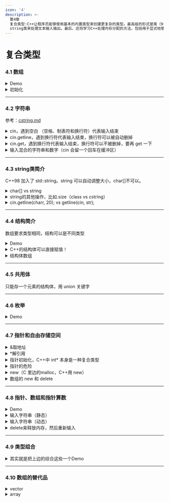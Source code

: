 ```yaml
---
icon: '4'
description: >-
  第4章
  复合类型:C++让程序员能够使用基本的内置类型来创建更复杂的类型。最高级的形式是类（9～13章）。本章主要包括数组(存储多个同类型的值)、结构(存储多个不同类型的值)、指针(标识内存位置)。您还将学习如何创建和存储文本字符串及如何使用C风格字符数组和C++
  string类来处理文本输入输出。最后，还将学习C++处理内存分配的方法，包括用于显式地管理内存的new和delete运算符。
---
```


# 复合类型

### 4.1 数组

<details>

<summary>Demo</summary>

```cpp
// arrayone.cpp -- small arrays of integers
#include <iostream>
int main()
{
    using namespace std;
    int yams[3];    // creates array with three elements
    yams[0] = 7;    // assign value to first element
    yams[1] = 8;
    yams[2] = 6;

    int yamcosts[3] = {20, 30, 5}; // create, initialize array
    // int yamcosts[3]; // not allowed
    // yamcosts = {20, 30, 5}; // not allowed

    // NOTE: If your C++ compiler or translator can't initialize
    // this array, use static int yamcosts[3] instead of
    // int yamcosts[3]

    cout << "Total yams = ";
    cout << yams[0] + yams[1] + yams[2] << endl;
    cout << "The package with " << yams[1] << " yams costs ";
    cout << yamcosts[1] << " cents per yam.\n";
    int total = yams[0] * yamcosts[0] + yams[1] * yamcosts[1];
    total = total + yams[2] * yamcosts[2];
    cout << "The total yam expense is " << total << " cents.\n";

    cout << "\nSize of yams array = " << sizeof yams;
    cout << " bytes.\n";
    cout << "Size of one element = " << sizeof yams[0];
    cout << " bytes.\n";

    // cin.get();
    return 0; 
}

```

```
(base) kimshan@MacBook-Pro output % ./"arrayone"
Total yams = 21
The package with 8 yams costs 30 cents per yam.
The total yam expense is 410 cents.

Size of yams array = 12 bytes.
Size of one element = 4 bytes.
```

</details>

<details>

<summary>初始化</summary>

```cpp
// 赋值
int a[3] = {1,2,3};
// [1,2,3]
int b[3] = {1,2};
// [1,2,0]
int c[3] = {0};
// [0,0,0]

// 可以省略= （C++11）
int d[3] {1,2,3};
// [1,2,3]
int e[3] {0};
// [0,0,0]
```

</details>

***

### 4.2 字符串

参考：[cstring.md](library/cstring.md "mention")

<details>

<summary>cin，遇到空白 （空格、制表符和换行符）代表输入结束</summary>

```cpp
// strings.cpp -- storing strings in an array
#include <iostream>
#include <cstring>  // for the strlen() function
int main()
{
    using namespace std;
    const int Size = 15;
    char name1[Size];               // empty array
    char name2[Size] = "C++owboy";  // initialized array
    // NOTE: some implementations may require the static keyword
    // to initialize the array name2

    cout << "Howdy! I'm " << name2;
    cout << "! What's your name?\n";
    cin >> name1;
    cout << "Well, " << name1 << ", your name has ";
    cout << strlen(name1) << " letters and is stored\n";
    cout << "in an array of " << sizeof(name1) << " bytes.\n";
    cout << "Your initial is " << name1[0] << ".\n";
    name2[3] = '\0';                // set to null character
    cout << "Here are the first 3 characters of my name: ";
    cout << name2 << endl;
    // cin.get();
    // cin.get();
    return 0;
}

```

```
Howdy! I'm C++owboy! What's your name?
Charles
Well, Charles, your name has 7 letters and is stored
in an array of 15 bytes.
Your initial is C.
Here are the first 3 characters of my name: C++
```

</details>

<details>

<summary>cin.getline，遇到换行符代表输入结束，换行符可以被自动删掉</summary>

{% code title="错误的输入案例" %}
```cpp
// instr1.cpp -- reading more than one string
#include <iostream>
int main()
{
    using namespace std;
    const int ArSize = 20;
    char name[ArSize];
    char dessert[ArSize];

    cout << "Enter your name:\n";
    cin >> name;
    cout << "Enter your favorite dessert:\n";
    cin >> dessert;
    cout << "I have some delicious " << dessert;
    cout << " for you, " << name << ".\n";
    // cin.get();
	// cin.get();
    return 0; 
}
```
{% endcode %}

```
(base) kimshan@MacBook-Pro output % ./"instr1"
Enter your name:
Jassica Windy
Enter your favorite dessert:
I have some delicious Windy for you, Jassica.
```

{% code title="正确的" %}
```cpp
// instr2.cpp -- reading more than one word with getline
#include <iostream>
int main()
{
    using namespace std;
    const int ArSize = 20;
    char name[ArSize];
    char dessert[ArSize];

    cout << "Enter your name:\n";
    cin.getline(name, ArSize);  // reads through newline
    cout << "Enter your favorite dessert:\n";
    cin.getline(dessert, ArSize);
    cout << "I have some delicious " << dessert;
    cout << " for you, " << name << ".\n";
    // cin.get();
    return 0; 
}

```
{% endcode %}

```
(base) kimshan@MacBook-Pro output % ./"instr2"
Enter your name:
Jassica Windy
Enter your favorite dessert:
Cookie
I have some delicious Cookie for you, Jassica Windy.
```

</details>

<details>

<summary>cin.get，遇到换行符代表输入结束，换行符可以不被删掉，要再 get 一下</summary>

```cpp
// instr3.cpp -- reading more than one word with get() & get()
#include <iostream>
int main()
{
    using namespace std;
    const int ArSize = 20;
    char name[ArSize];
    char dessert[ArSize];

    cout << "Enter your name:\n";
    cin.get(name, ArSize).get();    // read string, newline
    cout << "Enter your favorite dessert:\n";
    cin.get(dessert, ArSize).get();
    cout << "I have some delicious " << dessert;
    cout << " for you, " << name << ".\n";
    // cin.get();
    return 0; 
}

```

```
(base) kimshan@MacBook-Pro output % ./"instr3"
Enter your name:
Tony's Fu
Enter your favorite dessert:
Soup
I have some delicious Soup for you, Tony's Fu.
```

</details>

<details>

<summary>输入混合的字符串和数字（cin 会留一个回车在缓冲区）</summary>

<pre class="language-cpp"><code class="lang-cpp">// numstr.cpp -- following number input with line input
#include &#x3C;iostream>
int main()
{
    using namespace std;
    cout &#x3C;&#x3C; "What year was your house built?\n";
    int year;
<strong>    (cin >> year).get();
</strong><strong>    // cin.get();
</strong>    cout &#x3C;&#x3C; "What is its street address?\n";
    char address[80];
    cin.getline(address, 80);
    cout &#x3C;&#x3C; "Year built: " &#x3C;&#x3C; year &#x3C;&#x3C; endl;
    cout &#x3C;&#x3C; "Address: " &#x3C;&#x3C; address &#x3C;&#x3C; endl;
    cout &#x3C;&#x3C; "Done!\n";
    // cin.get();
    return 0;
}

</code></pre>

```
(base) kimshan@MacBook-Pro output % ./"numstr"
What year was your house built?
2022
What is its street address?
No1
Year built: 2022
Address: No1
Done!
```

</details>

***

### 4.3 string类简介

C++98 加入了 std::string。string 可以自动调整大小，char\[]不可以。

<details>

<summary>char[] vs string</summary>

```cpp
// Init
char array1[20]; // √
char array2[20] = "Hello"; // √
char array3[] = "Hello"; // √
char array4[20] = {"Hello"}; // √
char array5[] = {"Hello"}; // √

string str1 = "Hello"; √
string str2 = {"Hello"}; √

// Assign
array1 = array2;// x
str1 = str2; // √

// 拼接
str1 += str2; // √
```

```cpp
// strtype2.cpp - assigning, adding, and appending
#include <iostream>
#include <string>               // make string class available
int main()
{
    using namespace std;
    string s1 = "penguin";
    string s2, s3;

    cout << "You can assign one string object to another: s2 = s1\n";
    s2 = s1;
    cout << "s1: " << s1 << ", s2: " << s2 << endl;
    cout << "You can assign a C-style string to a string object.\n";
    cout << "s2 = \"buzzard\"\n";
    s2 = "buzzard";
    cout << "s2: " << s2 << endl;
    cout << "You can concatenate strings: s3 = s1 + s2\n";
    s3 = s1 + s2;
    cout << "s3: " << s3 << endl;
    cout << "You can append strings.\n";
    s1 += s2;
    cout <<"s1 += s2 yields s1 = " << s1 << endl;
    s2 += " for a day";
    cout <<"s2 += \" for a day\" yields s2 = " << s2 << endl;

    //cin.get();
    return 0; 
}
```

```
(base) kimshan@MacBook-Pro output % ./"strtype2"
You can assign one string object to another: s2 = s1
s1: penguin, s2: penguin
You can assign a C-style string to a string object.
s2 = "buzzard"
s2: buzzard
You can concatenate strings: s3 = s1 + s2
s3: penguinbuzzard
You can append strings.
s1 += s2 yields s1 = penguinbuzzard
s2 += " for a day" yields s2 = buzzard for a day
```

</details>

<details>

<summary>string的其他操作，比如.size（class vs cstring）</summary>

```cpp
// strtype3.cpp -- more string class features
#include <iostream>
#include <string>               // make string class available
#include <cstring>              // C-style string library
int main()
{
    using namespace std;
    char charr1[20]; 
    char charr2[20] = "jaguar"; 
    string str1;  
    string str2 = "panther";

    // assignment for string objects and character arrays
    str1 = str2;                // copy str2 to str1
    strcpy(charr1, charr2);     // copy charr2 to charr1
 
    // appending for string objects and character arrays
    str1 += " paste";           // add paste to end of str1
    strcat(charr1, " juice");   // add juice to end of charr1

    // finding the length of a string object and a C-style string
    int len1 = str1.size();     // obtain length of str1
    int len2 = strlen(charr1);  // obtain length of charr1
 
    cout << "The string " << str1 << " contains "
         << len1 << " characters.\n";
    cout << "The string " << charr1 << " contains "
         << len2 << " characters.\n";
    // cin.get();

    return 0; 
}

```

```
(base) kimshan@MacBook-Pro output % ./"strtype3"
The string panther paste contains 13 characters.
The string jaguar juice contains 12 characters.
```

</details>

<details>

<summary>cin.getline(charr, 20); vs getline(cin, str);</summary>

```cpp
// strtype4.cpp -- line input
#include <iostream>
#include <string>               // make string class available
#include <cstring>              // C-style string library
int main()
{
    using namespace std;
    char charr[20]; 
    string str;

    cout << "Length of string in charr before input: " 
         << strlen(charr) << endl;
    cout << "Length of string in str before input: "
         << str.size() << endl;
    cout << "Enter a line of text:\n";
    cin.getline(charr, 20);     // indicate maximum length
    cout << "You entered: " << charr << endl;
    cout << "Enter another line of text:\n";
    getline(cin, str);          // cin now an argument; no length specifier
    cout << "You entered: " << str << endl;
    cout << "Length of string in charr after input: " 
         << strlen(charr) << endl;
    cout << "Length of string in str after input: "
         << str.size() << endl;
    // cin.get();

    return 0; 
}

```

```
(base) kimshan@MacBook-Pro output % ./"strtype4"
Length of string in charr before input: 0 
Length of string in str before input: 0
Enter a line of text:
qwertyuio
You entered: qwertyuio
Enter another line of text:
asdfghjkl
You entered: asdfghjkl
Length of string in charr after input: 9
Length of string in str after input: 9
```

</details>

***

### 4.4 结构简介

数组要求类型相同，结构可以是不同类型

<details>

<summary>Demo</summary>

<pre class="language-cpp"><code class="lang-cpp">// structur.cpp -- a simple structure
#include &#x3C;iostream>
struct inflatable   // structure declaration
{
    char name[20];
    float volume;
    double price;
};

int main()
{
    using namespace std;
    inflatable guest =
    {
        "Glorious Gloria",  // name value
        1.88,               // volume value
        29.99               // price value
    };  // guest is a structure variable of type inflatable
// It's initialized to the indicated values
<strong>    inflatable pal = // C++里边可以不写成 struct inflatable pal
</strong>    {
        "Audacious Arthur",
        3.12,
        32.99
    };  // pal is a second variable of type inflatable
// NOTE: some implementations require using
// static inflatable guest =

    cout &#x3C;&#x3C; "Expand your guest list with " &#x3C;&#x3C; guest.name;
    cout &#x3C;&#x3C; " and " &#x3C;&#x3C; pal.name &#x3C;&#x3C; "!\n";
// pal.name is the name member of the pal variable
    cout &#x3C;&#x3C; "You can have both for $";
    cout &#x3C;&#x3C; guest.price + pal.price &#x3C;&#x3C; "!\n";
    // cin.get();
    return 0; 
}

</code></pre>

```
(base) kimshan@MacBook-Pro output % ./"structur"
Expand your guest list with Glorious Gloria and Audacious Arthur!
You can have both for $62.98!
```

</details>

<details>

<summary>C++的结构体可以直接赋值！</summary>

<pre class="language-cpp"><code class="lang-cpp">// assgn_st.cpp -- assigning structures
#include &#x3C;iostream>
struct inflatable
{
    char name[20];
    float volume;
    double price;
};
int main()
{
    using namespace std;
    inflatable bouquet =
    {
        "sunflowers",
        0.20,
        12.49
    };
    inflatable choice;
    cout &#x3C;&#x3C; "bouquet: " &#x3C;&#x3C; bouquet.name &#x3C;&#x3C; " for $";
    cout &#x3C;&#x3C; bouquet.price &#x3C;&#x3C; endl;

<strong>    choice = bouquet;  // assign one structure to another
</strong>    cout &#x3C;&#x3C; "choice: " &#x3C;&#x3C; choice.name &#x3C;&#x3C; " for $";
    cout &#x3C;&#x3C; choice.price &#x3C;&#x3C; endl;
    // cin.get();
    return 0; 
}

</code></pre>

```
(base) kimshan@MacBook-Pro output % ./"assgn_st"
bouquet: sunflowers for $12.49
choice: sunflowers for $12.49
```

</details>

<details>

<summary>结构体数组</summary>

```cpp
// arrstruc.cpp -- an array of structures
#include <iostream>
struct inflatable
{
    char name[20];
    float volume;
    double price;
};
int main()
{
    using namespace std;
    inflatable guests[2] =          // initializing an array of structs
    {
        {"Bambi", 0.5, 21.99},      // first structure in array
        {"Godzilla", 2000, 565.99}  // next structure in array
    };

    cout << "The guests " << guests[0].name << " and " << guests[1].name
         << "\nhave a combined volume of "
         << guests[0].volume + guests[1].volume << " cubic feet.\n";
    // cin.get();
    return 0; 
}

```

```
(base) kimshan@MacBook-Pro output % ./"arrstruct"
The guests Bambi and Godzilla
have a combined volume of 2000.5 cubic feet.
```

</details>

***

### 4.5 共用体

只能存一个元素的结构体，用 union 关键字

***

### 4.6 枚举

<details>

<summary>Demo</summary>

```cpp
#include <iostream>
#include <climits>
#include <stdio.h>

enum spectrum
{
    red,
    orange,
    yellow,
    green,
    blue,
    violet,
    indigo,
    ultraviolt
};

int main()
{
    using namespace std;

    spectrum band;
    // 赋值给枚举
    band = blue; // √
    // band = 2; // x
    band = spectrum(2); // √

    // 枚举赋值给别人
    int num = band;
    cout << "num = " << num << ", band = " << band << endl; // num = 2, band = 2

    // enum spectrum1
    // {
    //     red,
    //     orange,
    //     yellow,
    //     green,
    //     blue,
    //     violet
    // };
    // 0,1,2,3,4,5
    // enum spectrum2
    // {
    //     red,
    //     orange,
    //     yellow = 10,
    //     green,
    //     blue,
    //     violet
    // };
    // 0,1,10,11,12,13

    spectrum r = red;
    spectrum b = blue;
    int c = r + b;           // √
    int d = spectrum(r + b); // √
    spectrum e = spectrum(r + b); // √

    return 0;
}
```

</details>

***

### 4.7 指针和自由存储空间

<details>

<summary>&#x26;取地址</summary>

<pre class="language-cpp"><code class="lang-cpp">// address.cpp -- using the &#x26; operator to find addresses
#include &#x3C;iostream>
int main()
{
    using namespace std;
    int donuts = 6;
    double cups = 4.5;

    cout &#x3C;&#x3C; "donuts value = " &#x3C;&#x3C; donuts;
<strong>    cout &#x3C;&#x3C; " and donuts address = " &#x3C;&#x3C; &#x26;donuts &#x3C;&#x3C; endl;
</strong>// NOTE: you may need to use unsigned (&#x26;donuts)
// and unsigned (&#x26;cups)
    cout &#x3C;&#x3C; "cups value = " &#x3C;&#x3C; cups;
<strong>    cout &#x3C;&#x3C; " and cups address = " &#x3C;&#x3C; &#x26;cups &#x3C;&#x3C; endl;
</strong>    // cin.get();
    return 0; 
}

</code></pre>

```
(base) kimshan@MacBook-Pro output % ./"address"
donuts value = 6 and donuts address = 0x7ff7b597c7f8
cups value = 4.5 and cups address = 0x7ff7b597c7f0
```

</details>

<details>

<summary>*解引用</summary>

```cpp
// pointer.cpp -- our first pointer variable
#include <iostream>
int main()
{
    using namespace std;
    int updates = 6;        // declare a variable
    int * p_updates;        // declare pointer to an int

    p_updates = &updates;   // assign address of int to pointer

// express values two ways
    cout << "Values: updates = " << updates;
    cout << ", *p_updates = " << *p_updates << endl;

// express address two ways
    cout << "Addresses: &updates = " << &updates;
    cout << ", p_updates = " << p_updates << endl;

// use pointer to change value
    *p_updates = *p_updates + 1;
    cout << "Now updates = " << updates << endl;
    // cin.get();
    return 0; 
}

```

```
(base) kimshan@MacBook-Pro output % ./"pointer"
Values: updates = 6, *p_updates = 6
Addresses: &updates = 0x7ff7b51f67f8, p_updates = 0x7ff7b51f67f8
Now updates = 7
```

</details>

<details>

<summary>指针初始化，C++中 int* 本身是一种复合类型</summary>

<pre class="language-cpp"><code class="lang-cpp">// init_ptr.cpp -- initialize a pointer
#include &#x3C;iostream>
int main()
{
    using namespace std;
    int higgens = 5;
<strong>    int * pt = &#x26;higgens;
</strong>
    cout &#x3C;&#x3C; "Value of higgens = " &#x3C;&#x3C; higgens
         &#x3C;&#x3C; "; Address of higgens = " &#x3C;&#x3C; &#x26;higgens &#x3C;&#x3C; endl;
    cout &#x3C;&#x3C; "Value of *pt = " &#x3C;&#x3C; *pt
         &#x3C;&#x3C; "; Value of pt = " &#x3C;&#x3C; pt &#x3C;&#x3C; endl;
    // cin.get();
    return 0; 
}

</code></pre>

```
(base) kimshan@MacBook-Pro output % ./"init_ptr"
Value of higgens = 5; Address of higgens = 0x7ff7b875b7f8
Value of *pt = 5; Value of pt = 0x7ff7b875b7f8
```

</details>

<details>

<summary>指针的危险</summary>

```cpp
// 不要这样
long *p;
*p = 2333333; // 这样就会把不知道什么地方的值改成了2333333
```

</details>

<details>

<summary>new（C 里边的malloc，C++用 new）</summary>

<pre class="language-cpp"><code class="lang-cpp">// use_new.cpp -- using the new operator
#include &#x3C;iostream>
int main()
{
    using namespace std;
    int nights = 1001;
<strong>    int * pt = new int;         // allocate space for an int
</strong>    *pt = 1001;                 // store a value there

    cout &#x3C;&#x3C; "nights value = ";
    cout &#x3C;&#x3C; nights &#x3C;&#x3C; ": location " &#x3C;&#x3C; &#x26;nights &#x3C;&#x3C; endl;
    cout &#x3C;&#x3C; "int ";
    cout &#x3C;&#x3C; "value = " &#x3C;&#x3C; *pt &#x3C;&#x3C; ": location = " &#x3C;&#x3C; pt &#x3C;&#x3C; endl;

<strong>    double * pd = new double;   // allocate space for a double
</strong>    *pd = 10000001.0;           // store a double there

    cout &#x3C;&#x3C; "double ";
    cout &#x3C;&#x3C; "value = " &#x3C;&#x3C; *pd &#x3C;&#x3C; ": location = " &#x3C;&#x3C; pd &#x3C;&#x3C; endl;
    cout &#x3C;&#x3C; "location of pointer pd: " &#x3C;&#x3C; &#x26;pd &#x3C;&#x3C; endl;
    cout &#x3C;&#x3C; "size of pt = " &#x3C;&#x3C; sizeof(pt);
    cout &#x3C;&#x3C; ": size of *pt = " &#x3C;&#x3C; sizeof(*pt) &#x3C;&#x3C; endl;
    cout &#x3C;&#x3C; "size of pd = " &#x3C;&#x3C; sizeof pd;
    cout &#x3C;&#x3C; ": size of *pd = " &#x3C;&#x3C; sizeof(*pd) &#x3C;&#x3C; endl;
    // cin.get();
    return 0;
}

</code></pre>

```
(base) kimshan@MacBook-Pro output % ./"use_new"
nights value = 1001: location 0x7ff7bf9de7f8
int value = 1001: location = 0x7fcef4f06030
double value = 1e+07: location = 0x7fcef4f06040
location of pointer pd: 0x7ff7bf9de7e8
size of pt = 8: size of *pt = 4
size of pd = 8: size of *pd = 8
```

</details>

<details>

<summary>数组的 new 和 delete</summary>

<pre class="language-cpp"><code class="lang-cpp">// arraynew.cpp -- using the new operator for arrays
#include &#x3C;iostream>
int main()
{
    using namespace std;
<strong>    double * p3 = new double [3]; // space for 3 doubles
</strong>    p3[0] = 0.2;                  // treat p3 like an array name
    p3[1] = 0.5;
    p3[2] = 0.8;
    cout &#x3C;&#x3C; "p3[1] is " &#x3C;&#x3C; p3[1] &#x3C;&#x3C; ".\n";
    p3 = p3 + 1;                  // increment the pointer
    cout &#x3C;&#x3C; "Now p3[0] is " &#x3C;&#x3C; p3[0] &#x3C;&#x3C; " and ";
    cout &#x3C;&#x3C; "p3[1] is " &#x3C;&#x3C; p3[1] &#x3C;&#x3C; ".\n";
    p3 = p3 - 1;                  // point back to beginning
<strong>    delete [] p3;                 // free the memory
</strong>    // cin.get();
    return 0; 
}

</code></pre>

```
(base) kimshan@MacBook-Pro output % ./"arraynew"
p3[1] is 0.5.
Now p3[0] is 0.5 and p3[1] is 0.8.
```

</details>

***

### 4.8 指针、数组和指针算数

<details>

<summary>Demo</summary>

1. `pw = pw + 1;`如果pw 指向 double，+1一下地址+8，如果 pw 指向 short，+1 一下地址+2
2. 数组和指针的区别来了！数组是常量，指针可以+1！

```cpp
// addpntrs.cpp -- pointer addition
#include <iostream>
int main()
{
    using namespace std;
    double wages[3] = {10000.0, 20000.0, 30000.0};
    short stacks[3] = {3, 2, 1};

// Here are two ways to get the address of an array
    double * pw = wages;     // name of an array = address
    short * ps = &stacks[0]; // or use address operator
// with array element
    cout << "pw = " << pw << ", *pw = " << *pw << endl;
    pw = pw + 1;
    cout << "add 1 to the pw pointer:\n";
    cout << "pw = " << pw << ", *pw = " << *pw << "\n\n";

    cout << "ps = " << ps << ", *ps = " << *ps << endl;
    ps = ps + 1;
    cout << "add 1 to the ps pointer:\n";
    cout << "ps = " << ps << ", *ps = " << *ps << "\n\n";

    cout << "access two elements with array notation\n";
    cout << "stacks[0] = " << stacks[0] 
         << ", stacks[1] = " << stacks[1] << endl;
    cout << "access two elements with pointer notation\n";

    cout << "*stacks = " << *stacks
         << ", *(stacks + 1) =  " << *(stacks + 1) << endl;

    cout << sizeof(wages) << " = size of wages array\n";
    cout << sizeof(pw) << " = size of pw pointer\n";
    // cin.get();
    return 0; 
}

```

```
(base) kimshan@MacBook-Pro output % ./"addpntrs"
pw = 0x7ff7b86cd7e0, *pw = 10000
add 1 to the pw pointer:
pw = 0x7ff7b86cd7e8, *pw = 20000

ps = 0x7ff7b86cd7d6, *ps = 3
add 1 to the ps pointer:
ps = 0x7ff7b86cd7d8, *ps = 2

access two elements with array notation
stacks[0] = 3, stacks[1] = 2
access two elements with pointer notation
*stacks = 3, *(stacks + 1) =  2
24 = size of wages array
8 = size of pw pointer
```

</details>

<details>

<summary>输入字符串（静态）</summary>

```cpp
// ptrstr.cpp -- using pointers to strings
#include <iostream>
#include <cstring>              // declare strlen(), strcpy()
int main()
{
    using namespace std;
    char animal[20] = "bear";   // animal holds bear
    const char * bird = "wren"; // bird holds address of string
    char * ps;                  // uninitialized

    cout << animal << " and ";  // display bear
    cout << bird << "\n";       // display wren
    // cout << ps << "\n";      //may display garbage, may cause a crash

    cout << "Enter a kind of animal: ";
    cin >> animal;              // ok if input < 20 chars
    // cin >> ps; Too horrible a blunder to try; ps doesn't
    //            point to allocated space

    ps = animal;                // set ps to point to string
    cout << ps << "!\n";       // ok, same as using animal
    cout << "Before using strcpy():\n";
    cout << animal << " at " << (int *) animal << endl;
    cout << ps << " at " << (int *) ps << endl;

    ps = new char[strlen(animal) + 1];  // get new storage
    strcpy(ps, animal);         // copy string to new storage
    cout << "After using strcpy():\n";
    cout << animal << " at " << (int *) animal << endl;
    cout << ps << " at " << (int *) ps << " " << &ps << endl;
    delete [] ps;
    return 0; 
}

```

```
(base) kimshan@MacBook-Pro output % ./"ptrstr"
bear and wren
Enter a kind of animal: snake
snake!
Before using strcpy():
snake at 0x7ff7b2c327e0
snake at 0x7ff7b2c327e0
After using strcpy():
snake at 0x7ff7b2c327e0
snake at 0x7faa28804080 0x7ff7b2c327c8
```

</details>

<details>

<summary>输入字符串（动态）</summary>

```cpp
// newstrct.cpp -- using new with a structure
#include <iostream>
struct inflatable   // structure definition
{
    char name[20];
    float volume;
    double price;
};
int main()
{
    using namespace std;
    inflatable * ps = new inflatable; // allot memory for structure
    cout << "Enter name of inflatable item: ";
    cin.get(ps->name, 20);            // method 1 for member access
    cout << "Enter volume in cubic feet: ";
    cin >> (*ps).volume;              // method 2 for member access
    cout << "Enter price: $";
    cin >> ps->price;
    cout << "Name: " << (*ps).name << endl;              // method 2
    cout << "Volume: " << ps->volume << " cubic feet\n"; // method 1
    cout << "Price: $" << ps->price << endl;             // method 1
    delete ps;                        // free memory used by structure
    // cin.get();
    // cin.get();
    return 0; 
}

```

```
(base) kimshan@MacBook-Pro output % ./"newstrct"
Enter name of inflatable item: Cookie  
Enter volume in cubic feet: 20
Enter price: $100
Name: Cookie
Volume: 20 cubic feet
Price: $100
```

</details>

<details>

<summary>delete来释放内存，然后重新输入</summary>

```cpp
// delete.cpp -- using the delete operator
#include <iostream>
#include <cstring>      // or string.h
using namespace std;
char * getname(void);   // function prototype
int main()
{
    char * name;        // create pointer but no storage
    name = getname();   // assign address of string to name

    cout << name << " at " << (int *) name << "\n";
    delete [] name;     // memory freed

    name = getname();   // reuse freed memory
    cout << name << " at " << (int *) name << "\n";
    delete [] name;     // memory freed again
    // cin.get();
    // cin.get();
    return 0;
}

char * getname()        // return pointer to new string
{
    char temp[80];      // temporary storage
    cout << "Enter last name: ";
    cin >> temp;
    char * pn = new char[strlen(temp) + 1];
    strcpy(pn, temp);   // copy string into smaller space

    return pn;          // temp lost when function ends
}

```

```
(base) kimshan@MacBook-Pro output % ./"delete"
Enter last name: Charles 
Charles at 0x7fcb09804080
Enter last name: Shan
Shan at 0x7fcb08f06030
```

</details>

***

### 4.9 类型组合

<details>

<summary>其实就是把上边的综合这些一个Demo</summary>

```cpp
// mixtypes.cpp --some type combinations
#include <iostream>

struct antarctica_years_end
{
    int year;
 /* some really interesting data, etc. */
};

int main()
{
    antarctica_years_end s01, s02, s03; 
    s01.year = 1998;
    antarctica_years_end * pa = &s02;
    pa->year = 1999;
    antarctica_years_end trio[3]; // array of 3 structures
    trio[0].year = 2003;
    std::cout << trio->year << std::endl;
    const antarctica_years_end * arp[3] = {&s01, &s02, &s03};
    std::cout << arp[1]->year << std::endl;
    const antarctica_years_end ** ppa = arp; 
    auto ppb = arp; // C++0x automatic type deduction
// or else use const antarctica_years_end ** ppb = arp; 
    std::cout << (*ppa)->year << std::endl;
    std::cout << (*(ppb+1))->year << std::endl;
    // std::cin.get();
    return 0;
}
```

```
(base) kimshan@MacBook-Pro output % ./"mixtypes"
2003
1999
1998
1999
```

</details>

***

### 4.10 数组的替代品

<details>

<summary>vector</summary>

```cpp
#include <iostream>
#include <vector>

int main()
{
    using namespace std;
    // 创建一个空的 vector 来存储整数
    vector<int> numbers;

    // 向 vector 添加一些元素
    numbers.push_back(10);
    numbers.push_back(20);
    numbers.push_back(30);
    numbers.push_back(40);
    numbers.push_back(50);

    // 输出 vector 中的元素
    cout << "Vector contains:" << endl;
    for (int i = 0; i < numbers.size(); ++i)
    {
        cout << "Element at index " << i << ": " << numbers[i] << endl;
    }

    // 使用迭代器来访问 vector 中的元素
    cout << "Accessing elements using iterators:" << endl;
    for (vector<int>::iterator it = numbers.begin(); it != numbers.end(); ++it)
    {
        cout << *it << " ";
    }
    cout << endl;

    // 修改 vector 中的元素
    numbers[2] = 300; // 将索引为 2 的元素修改为 300

    // 再次输出 vector 中的元素，查看修改结果
    cout << "After modification, vector contains:" << endl;
    for (int number : numbers)
    {
        cout << number << " ";
    }
    cout << endl;

    // 删除 vector 中的最后一个元素
    numbers.pop_back();

    // 输出 vector 中的元素数量
    cout << "The vector now contains " << numbers.size() << " elements." << endl;

    return 0;
}

```

```
(base) kimshan@MacBook-Pro output % ./"test1"
Vector contains:
Element at index 0: 10
Element at index 1: 20
Element at index 2: 30
Element at index 3: 40
Element at index 4: 50
Accessing elements using iterators:
10 20 30 40 50 
After modification, vector contains:
10 20 300 40 50 
The vector now contains 4 elements.
```

</details>

<details>

<summary>array</summary>

```cpp
// choices.cpp -- array variations
#include <iostream>
#include <vector>   // STL C++98
#include <array>    // C++0x
int main()
{
    using namespace std;
// C, original C++
    double a1[4] = {1.2, 2.4, 3.6, 4.8};
// C++98 STL
    vector<double> a2(4);   // create vector with 4 elements
// no simple way to initialize in C98
    a2[0] = 1.0/3.0;
    a2[1] = 1.0/5.0;
    a2[2] = 1.0/7.0;
    a2[3] = 1.0/9.0;
// C++0x -- create and initialize array object
    array<double, 4> a3 = {3.14, 2.72, 1.62, 1.41};  
    array<double, 4> a4;
    a4 = a3;     // valid for array objects of same size
// use array notation
    cout << "a1[2]: " << a1[2] << " at " << &a1[2] << endl;
    cout << "a2[2]: " << a2[2] << " at " << &a2[2] << endl;
    cout << "a3[2]: " << a3[2] << " at " << &a3[2] << endl;
    cout << "a4[2]: " << a4[2] << " at " << &a4[2] << endl;
// misdeed
    a1[-2] = 20.2;
    cout << "a1[-2]: " << a1[-2] <<" at " << &a1[-2] << endl;
    cout << "a3[2]: " << a3[2] << " at " << &a3[2] << endl;
    cout << "a4[2]: " << a4[2] << " at " << &a4[2] << endl;
    //  cin.get();
    return 0;
}
```

```
(base) kimshan@MacBook-Pro output % ./"choices"
a1[2]: 3.6 at 0x7ff7b52d77e0
a2[2]: 0.142857 at 0x7f8f71004090
a3[2]: 1.62 at 0x7ff7b52d77a0
a4[2]: 1.62 at 0x7ff7b52d7780
a1[-2]: 20.2 at 0x7ff7b52d77c0
a3[2]: 1.62 at 0x7ff7b52d77a0
a4[2]: 1.62 at 0x7ff7b52d7780
```

</details>
